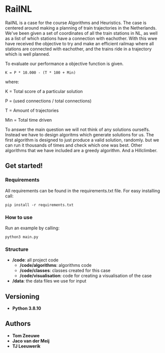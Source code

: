 # RailNL
RailNL is a case for the course Algorithms and Heuristics. The case is centered around making a planning of train trajectories in the Netherlands. We've been given a set of coordinates of all the train stations in NL, as well as a list of which stations have a connection with eachother. With this wwe have received the objective to try and make an efficient railmap where all stations are connected with eachother, and the trains ride in a trajectory which is well planned. 

To evaluate our performance a objective function is given. 

```
K = P * 10.000 - (T * 100 + Min)
```

where: 

K = Total score of a particular solution

P = (used connections / total connections)

T = Amount of trajectories

Min = Total time driven 


To answer the main question we will not think of any solutions ourselfs. Instead we have to design algoritms which generate solutions for us. The first algorithm is designed to just produce a valid solution, randomly. but we can run it thousands of times and check which one was best. Other algorithms that we have included are a greedy algorithm. And a Hillclimber. 

## Get started!
### Requirements
All requirements can be found in the requirements.txt file. For easy installing call:
```
pip install -r requirements.txt
```

### How to use
Run an example by calling:
```
python3 main.py
```

### Structure
- **/code**: all project code
  - **/code/algorithms**: algorithms code
  - **/code/classes**: classes created for this case
  - **/code/visualisation**: code for creating a visualisation of the case
- **/data**: the data files we use for input


## Versioning
* **Python 3.8.10**

## Authors
* **Tom Zeeuwe**
* **Jaco van der Meij**
* **TJ Leeuwerik**
